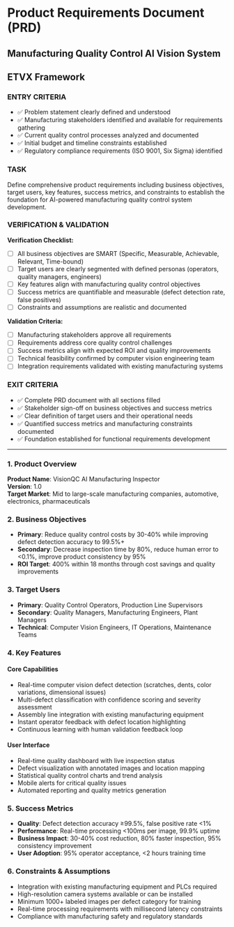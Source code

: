 # Product Requirements Document (PRD)
## Manufacturing Quality Control AI Vision System

## ETVX Framework

### ENTRY CRITERIA
- ✅ Problem statement clearly defined and understood
- ✅ Manufacturing stakeholders identified and available for requirements gathering
- ✅ Current quality control processes analyzed and documented
- ✅ Initial budget and timeline constraints established
- ✅ Regulatory compliance requirements (ISO 9001, Six Sigma) identified

### TASK
Define comprehensive product requirements including business objectives, target users, key features, success metrics, and constraints to establish the foundation for AI-powered manufacturing quality control system development.

### VERIFICATION & VALIDATION
**Verification Checklist:**
- [ ] All business objectives are SMART (Specific, Measurable, Achievable, Relevant, Time-bound)
- [ ] Target users are clearly segmented with defined personas (operators, quality managers, engineers)
- [ ] Key features align with manufacturing quality control objectives
- [ ] Success metrics are quantifiable and measurable (defect detection rate, false positives)
- [ ] Constraints and assumptions are realistic and documented

**Validation Criteria:**
- [ ] Manufacturing stakeholders approve all requirements
- [ ] Requirements address core quality control challenges
- [ ] Success metrics align with expected ROI and quality improvements
- [ ] Technical feasibility confirmed by computer vision engineering team
- [ ] Integration requirements validated with existing manufacturing systems

### EXIT CRITERIA
- ✅ Complete PRD document with all sections filled
- ✅ Stakeholder sign-off on business objectives and success metrics
- ✅ Clear definition of target users and their operational needs
- ✅ Quantified success metrics and manufacturing constraints documented
- ✅ Foundation established for functional requirements development

---

### 1. Product Overview
**Product Name**: VisionQC AI Manufacturing Inspector  
**Version**: 1.0  
**Target Market**: Mid to large-scale manufacturing companies, automotive, electronics, pharmaceuticals

### 2. Business Objectives
- **Primary**: Reduce quality control costs by 30-40% while improving defect detection accuracy to 99.5%+
- **Secondary**: Decrease inspection time by 80%, reduce human error to <0.1%, improve product consistency by 95%
- **ROI Target**: 400% within 18 months through cost savings and quality improvements

### 3. Target Users
- **Primary**: Quality Control Operators, Production Line Supervisors
- **Secondary**: Quality Managers, Manufacturing Engineers, Plant Managers
- **Technical**: Computer Vision Engineers, IT Operations, Maintenance Teams

### 4. Key Features
#### Core Capabilities
- Real-time computer vision defect detection (scratches, dents, color variations, dimensional issues)
- Multi-defect classification with confidence scoring and severity assessment
- Assembly line integration with existing manufacturing equipment
- Instant operator feedback with defect location highlighting
- Continuous learning with human validation feedback loop

#### User Interface
- Real-time quality dashboard with live inspection status
- Defect visualization with annotated images and location mapping
- Statistical quality control charts and trend analysis
- Mobile alerts for critical quality issues
- Automated reporting and quality metrics generation

### 5. Success Metrics
- **Quality**: Defect detection accuracy ≥99.5%, false positive rate <1%
- **Performance**: Real-time processing <100ms per image, 99.9% uptime
- **Business Impact**: 30-40% cost reduction, 80% faster inspection, 95% consistency improvement
- **User Adoption**: 95% operator acceptance, <2 hours training time

### 6. Constraints & Assumptions
- Integration with existing manufacturing equipment and PLCs required
- High-resolution camera systems available or can be installed
- Minimum 1000+ labeled images per defect category for training
- Real-time processing requirements with millisecond latency constraints
- Compliance with manufacturing safety and regulatory standards
